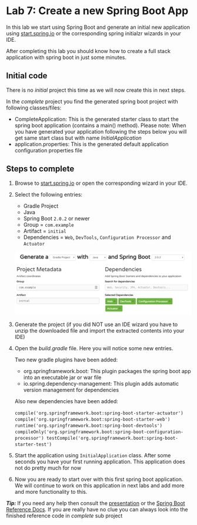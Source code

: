 # Lab 7: Create a new Spring Boot App
In this lab we start using Spring Boot and generate an initial new application using [start.spring.io](https://start.spring.io)
or the corresponding spring initialzr wizards in your IDE.

After completing this lab you should know how to create a full stack application with spring boot in just some minutes.

## Initial code

There is no _initial_ project this time as we will now create this in next steps. 

In the _complete_ project you find the generated spring boot project with following classes/files:

* CompleteApplication: This is the generated starter class to start the spring boot application (contains a main() method).
Please note: When you have generated your application following the steps below you will get same start class but with name *InitialApplication*
* application.properties: This is the generated default application configuration properties file
 
## Steps to complete

1. Browse to [start.spring.io](https://start.spring.io) or open the corresponding wizard in your IDE. 

2. Select the following entries:
    
    * Gradle Project
    * Java
    * Spring Boot `2.0.2` or newer
    * Group = `com.example`
    * Artifact = `initial`
    * Dependencies = `Web`, `DevTools`, `Configuration Processor` and `Actuator`

    ![foo](start_spring_io.png "title")

3. Generate the project (if you did NOT use an IDE wizard 
you have to unzip the downloaded file and import the extracted contents into your IDE)   

4. Open the *build.gradle* file. Here you will notice some new entries.

    Two new gradle plugins have been added:

    *  org.springframework.boot: This plugin packages the spring boot app into an executable jar or war file
    *  io.spring.dependency-management: This plugin adds automatic version management for dependencies
    
    Also new dependencies have been added:
    
    ` compile('org.springframework.boot:spring-boot-starter-actuator')
      compile('org.springframework.boot:spring-boot-starter-web')
      runtime('org.springframework.boot:spring-boot-devtools')
      compileOnly('org.springframework.boot:spring-boot-configuration-processor')
      testCompile('org.springframework.boot:spring-boot-starter-test')
    ` 

4. Start the application using `InitialApplication` class. 
After some seconds you have your first running application. This application does not do pretty much for now 

5. Now you are ready to start over with this first spring boot application. 
We will continue to work on this application in next labs and add more and more functionality to this. 

***Tip:***
If you need any help then consult the [presentation](https://andifalk.github.io/spring-basics-training/presentation/index.html) 
or the [Spring Boot Reference Docs](https://docs.spring.io/spring-boot/docs/current/reference/htmlsingle/#getting-started-first-application). 
If you are really have no clue you can always look into the finished reference code in _complete_ sub project

